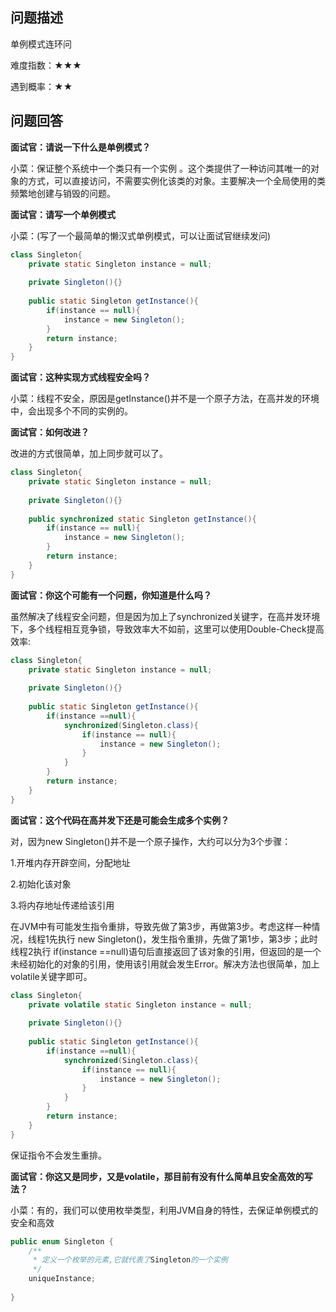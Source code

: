 ## 问题描述

单例模式连环问

难度指数：★★★

遇到概率：★★

## 问题回答

**面试官：请说一下什么是单例模式？**

小菜：保证整个系统中一个类只有一个实例 。这个类提供了一种访问其唯一的对象的方式，可以直接访问，不需要实例化该类的对象。主要解决一个全局使用的类频繁地创建与销毁的问题。

**面试官：请写一个单例模式**

小菜：(写了一个最简单的懒汉式单例模式，可以让面试官继续发问)

```java
class Singleton{  
	private static Singleton instance = null;
    
	private Singleton(){}  
	  
	public static Singleton getInstance(){  
		if(instance == null){   
			instance = new Singleton();  
		}  
		return instance;  
	}  
}
```

**面试官：这种实现方式线程安全吗？**

小菜：线程不安全，原因是getInstance()并不是一个原子方法，在高并发的环境中，会出现多个不同的实例的。

**面试官：如何改进？**

改进的方式很简单，加上同步就可以了。

```java
class Singleton{  
	private static Singleton instance = null;
    
	private Singleton(){}  
	  
	public synchronized static Singleton getInstance(){  
		if(instance == null){   
			instance = new Singleton();  
		}  
		return instance;  
	}  
}
```

**面试官：你这个可能有一个问题，你知道是什么吗？**

虽然解决了线程安全问题，但是因为加上了synchronized关键字，在高并发环境下，多个线程相互竞争锁，导致效率大不如前，这里可以使用Double-Check提高效率:

```java
class Singleton{  
	private static Singleton instance = null;
    
	private Singleton(){}  
	  
	public static Singleton getInstance(){  
		if(instance ==null){
			synchronized(Singleton.class){
				if(instance == null){   
					instance = new Singleton();  
				}  
			}
		}
		return instance;  
	}  
}
```

**面试官：这个代码在高并发下还是可能会生成多个实例？**

对，因为new Singleton()并不是一个原子操作，大约可以分为3个步骤：

1.开堆内存开辟空间，分配地址 

2.初始化该对象

3.将内存地址传递给该引用

在JVM中有可能发生指令重排，导致先做了第3步，再做第3步。考虑这样一种情况，线程1先执行 new Singleton()，发生指令重排，先做了第1步，第3步；此时线程2执行 if(instance ==null)语句后直接返回了该对象的引用，但返回的是一个未经初始化的对象的引用，使用该引用就会发生Error。解决方法也很简单，加上volatile关键字即可。

```java
class Singleton{  
	private volatile static Singleton instance = null;
    
	private Singleton(){}  
	  
	public static Singleton getInstance(){  
		if(instance ==null){
			synchronized(Singleton.class){
				if(instance == null){   
					instance = new Singleton();  
				}  
			}
		}
		return instance;  
	}  
}
```

保证指令不会发生重排。

**面试官：你这又是同步，又是volatile，那目前有没有什么简单且安全高效的写法？**

小菜：有的，我们可以使用枚举类型，利用JVM自身的特性，去保证单例模式的安全和高效

```java
public enum Singleton {	
	/**
	 * 定义一个枚举的元素,它就代表了Singleton的一个实例
	 */
	uniqueInstance;
	
}
```



 